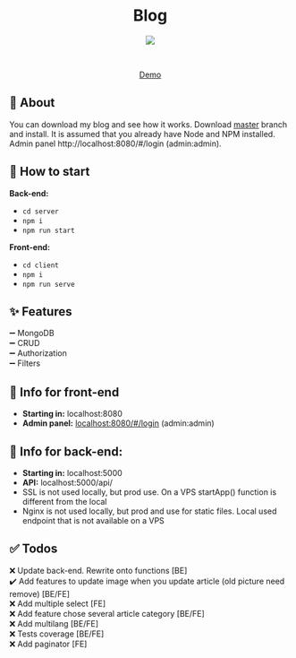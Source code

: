 <h1 align="center">Blog</h1>

<div align="center"> 
  <img src="https://skillicons.dev/icons?i=nodejs,vue,scss,ts" />
</div> 

&#xa0;

<div align="center"> 
  <a href="https://crynet.tech/#/">Demo</a>
</div>


## :dart: About ##

You can download my blog and see how it works. Download [master](https://github.com/uCryNet/blog/archive/refs/heads/master.zip) branch and install. It is assumed that you already have Node and NPM installed. Admin panel http://localhost:8080/#/login (admin:admin).
## :checkered_flag: How to start
**Back-end:**
* `cd server`
* `npm i`
* `npm run start`

**Front-end:**
* `cd client`
* `npm i`
* `npm run serve`

## :sparkles: Features ##
:heavy_minus_sign: MongoDB \
:heavy_minus_sign: CRUD \
:heavy_minus_sign: Authorization \
:heavy_minus_sign: Filters

## :memo: Info for front-end
* **Starting in:** localhost:8080
* **Admin panel:** [localhost:8080/#/login](localhost:8080/#/login) (admin:admin)

## :memo: Info for back-end:
* **Starting in:** localhost:5000
* **API:** localhost:5000/api/
* SSL is not used locally, but prod use. On a VPS startApp() function is different from the local
* Nginx is not used locally, but prod and use for static files. Local used endpoint that is not available on a VPS


## :white_check_mark: Todos
:x: Update back-end. Rewrite onto functions [BE] \
:heavy_check_mark: Add features to update image when you update article (old picture need remove) [BE/FE] \
:x: Add multiple select [FE] \
:x: Add feature chose several article category [BE/FE] \
:x: Add multilang [BE/FE] \
:x: Tests coverage  [BE/FE] \
:x: Add paginator [FE]
